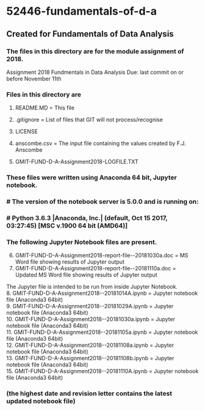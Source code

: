 # 52446-fundamentals-of-d-a
## Created for Fundamentals of Data Analysis

### The files in this directory are for the module assignment of 2018.

Assignment 2018
Fundmentals in Data Analysis
Due: last commit on or before November 11th

###  Files in this directory are
 1. README.MD   = This file  
 2. .gitignore  = List of files that GIT will not process/recognise  
 3. LICENSE  
 4. anscombe.csv = The input file containing the values created by F.J. Anscombe  
  
 5. GMIT-FUND-D-A-Assignment2018-LOGFILE.TXT   

### These files were written using Anaconda 64 bit, Jupyter notebook.
### # The version of the notebook server is 5.0.0 and is running on:
### # Python 3.6.3 |Anaconda, Inc.| (default, Oct 15 2017, 03:27:45) [MSC v.1900 64 bit (AMD64)]

### The following Jupyter Notebook files are present.
 6. GMIT-FUND-D-A-Assignment2018-report-file--20181030a.doc = MS Word file showing results of Jupyter output  
 7. GMIT-FUND-D-A-Assignment2018-report-file--20181110a.doc = Updated MS Word file showing results of Jupyter output  

The Jupyter file is intended to be run from inside Jupyter Notebook.  
 8. GMIT-FUND-D-A-Assignment2018--20181014A.ipynb = Jupyter notebook file (Anaconda3 64bit)  
 9. GMIT-FUND-D-A-Assignment2018--20181029A.ipynb = Jupyter notebook file (Anaconda3 64bit)  
10. GMIT-FUND-D-A-Assignment2018--20181030a.ipynb = Jupyter notebook file (Anaconda3 64bit)  
11. GMIT-FUND-D-A-Assignment2018--20181105a.ipynb = Jupyter notebook file (Anaconda3 64bit)  
12. GMIT-FUND-D-A-Assignment2018--20181108a.ipynb = Jupyter notebook file (Anaconda3 64bit)  
13. GMIT-FUND-D-A-Assignment2018--20181108b.ipynb = Jupyter notebook file (Anaconda3 64bit)  
15. GMIT-FUND-D-A-Assignment2018--20181110A.ipynb = Jupyter notebook file (Anaconda3 64bit)  
  
### (the highest date and revision letter contains the latest updated notebook file)
